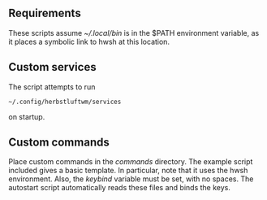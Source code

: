 Requirements
------------

These scripts assume *~/.local/bin* is in the $PATH environment variable, as it places a symbolic link to hwsh at this location.

Custom services
---------------

The script attempts to run

	~/.config/herbstluftwm/services

on startup.

Custom commands
---------------

Place custom commands in the *commands* directory.  The example script included gives a basic template.  In particular, note that it uses the hwsh environment.  Also, the *keybind* variable must be set, with no spaces.  The autostart script automatically reads these files and binds the keys.
